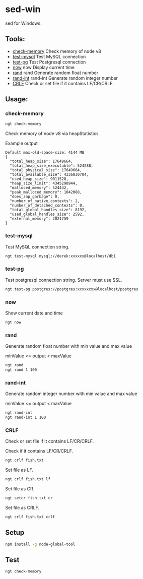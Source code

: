 # sed-win

sed for Windows.

## Tools:

- [check-memory](#check-memory) Check memory of node v8
- [test-mysql](#test-mysql) Test MySQL connection
- [test-pg](#test-pg) Test Postgresql connection
- [now](#now) now Display current time
- [rand](#rand) rand Generate random float number
- [rand-int](#rand-int) rand-int Generate random integer number
- [CRLF](#CRLF) Check or set file if it contains LF/CR/CRLF.

## Usage:

### check-memory

```sh
ngt check-memory
```

Check memory of node v8 via heapStatistics

Example output

```
Default max-old-space-size: 4144 MB
{
  "total_heap_size": 17649664,
  "total_heap_size_executable": 524288,
  "total_physical_size": 17649664,
  "total_available_size": 4336030704,
  "used_heap_size": 9011528,
  "heap_size_limit": 4345298944,
  "malloced_memory": 524432,
  "peak_malloced_memory": 1042088,
  "does_zap_garbage": 0,
  "number_of_native_contexts": 2,
  "number_of_detached_contexts": 0,
  "total_global_handles_size": 8192,
  "used_global_handles_size": 2592,
  "external_memory": 2021759
}
```

### test-mysql

Test MySQL connection string.

```sh
ngt test-mysql mysql://derek:xxxxxx@localhost/db1
```

### test-pg

Test postgresql connection string. Server must use SSL.

```sh
ngt test-pg postgres://postgres:xxxxxxxx@localhost/postgres
```

### now

Show current date and time

```sh
ngt now
```

### rand

Generate random float number with min value and max value

minValue <= output < maxValue

```sh
ngt rand
ngt rand 1 100
```

### rand-int

Generate random integer number with min value and max value

minValue <= output < maxValue

```sh
ngt rand-int
ngt rand-int 1 100
```

### CRLF

Check or set file if it contains LF/CR/CRLF.

Check if it contains LF/CR/CRLF.

```sh
ngt crlf fish.txt
```

Set file as LF.

```sh
ngt crlf fish.txt lf
```

Set file as CR.

```sh
ngt setcr fish.txt cr
```

Set file as CRLF.

```sh
ngt crlf fish.txt crlf
```

## Setup

```sh
npm install -g node-global-tool
```

## Test

```sh
ngt check-memory
```

<!--
## Pending doc:

- log-analysis

## Pending features:

- test redis
- test mysql
- load .env
- Split log file by date

- dev
node ./dist/bin/index.js now
node ./dist/bin/index.js version
npm link

- test in another package
npm link sed-win

-->
